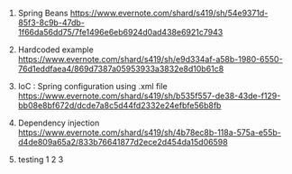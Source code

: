 1. Spring Beans   https://www.evernote.com/shard/s419/sh/54e9371d-85f3-8c9b-47db-1f66da56dd75/7fe1496e6eb6924d0ad438e6921c7943

2. Hardcoded example  https://www.evernote.com/shard/s419/sh/e9d334af-a58b-1980-6550-76d1eddfaea4/869d7387a05953933a3832e8d10b61c8

3. IoC : Spring configuration using .xml file  https://www.evernote.com/shard/s419/sh/b535f557-de38-43de-f129-bb08e8bf672d/dcde7a8c5d44fd2332e24efbfe56b8fb

4. Dependency injection  https://www.evernote.com/shard/s419/sh/4b78ec8b-118a-575a-e55b-d4de809a65a2/833b76641877d2ece2d454da15d06598
5. testing 1 2 3
